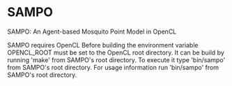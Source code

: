 SAMPO
=====

SAMPO: An Agent-based Mosquito Point Model in OpenCL

SAMPO requires OpenCL
Before building the environment variable OPENCL_ROOT must be set to the OpenCL root directory.
It can be build by running 'make' from SAMPO's root directory.
To execute it type 'bin/sampo' from SAMPO's root directory.
For usage information run 'bin/sampo' from SAMPO's root directory.

